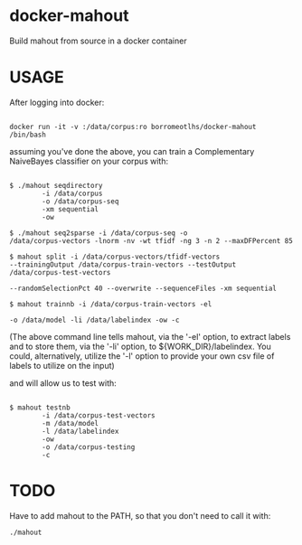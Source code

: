 # docker-mahout
Build mahout from source in a docker container

# USAGE

After logging into docker:

<code>
docker run -it -v <path_to_corpus>:/data/corpus:ro borromeotlhs/docker-mahout /bin/bash
</code>



assuming you've done the above, you can train a Complementary NaiveBayes classifier on your corpus with:

<code>
$ ./mahout seqdirectory 
        -i /data/corpus
        -o /data/corpus-seq
        -xm sequential
        -ow
</code>

<code>$ ./mahout seq2sparse 
        -i /data/corpus-seq
        -o /data/corpus-vectors
        -lnorm 
        -nv 
        -wt tfidf
        -ng 3
        -n 2
        --maxDFPercent 85
</code>

<code>$ mahout split 
        -i /data/corpus-vectors/tfidf-vectors 
        --trainingOutput /data/corpus-train-vectors 
        --testOutput /data/corpus-test-vectors  
        --randomSelectionPct 40 
        --overwrite --sequenceFiles -xm sequential
</code>

<code>$ mahout trainnb 
        -i /data/corpus-train-vectors
        -el  
        -o /data/model 
        -li /data/labelindex 
        -ow 
        -c
</code>

(The above command line tells mahout, via the '-el' option, to extract labels and to store them, via the '-li' option, to ${WORK_DIR}/labelindex.
You could, alternatively, utilize the '-l' option to provide your own csv file of labels to utilize on the input)

and will allow us to test with:

<code>
$ mahout testnb 
        -i /data/corpus-test-vectors
        -m /data/model 
        -l /data/labelindex 
        -ow 
        -o /data/corpus-testing 
        -c
</code>

# TODO
Have to add mahout to the PATH, so that you don't need to call it with:

<code>./mahout</code>
